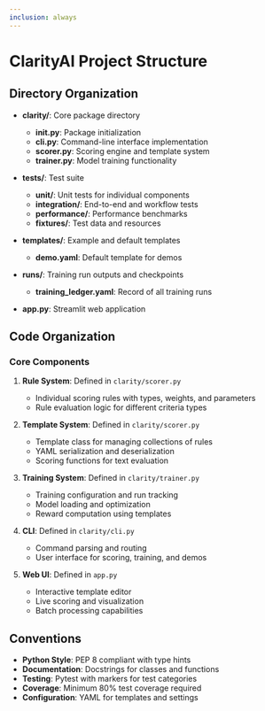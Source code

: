 ```yaml
---
inclusion: always
---
```


# ClarityAI Project Structure

## Directory Organization

- **clarity/**: Core package directory
  - **__init__.py**: Package initialization
  - **cli.py**: Command-line interface implementation
  - **scorer.py**: Scoring engine and template system
  - **trainer.py**: Model training functionality

- **tests/**: Test suite
  - **unit/**: Unit tests for individual components
  - **integration/**: End-to-end and workflow tests
  - **performance/**: Performance benchmarks
  - **fixtures/**: Test data and resources

- **templates/**: Example and default templates
  - **demo.yaml**: Default template for demos

- **runs/**: Training run outputs and checkpoints
  - **training_ledger.yaml**: Record of all training runs

- **app.py**: Streamlit web application

## Code Organization

### Core Components

1. **Rule System**: Defined in `clarity/scorer.py`
   - Individual scoring rules with types, weights, and parameters
   - Rule evaluation logic for different criteria types

2. **Template System**: Defined in `clarity/scorer.py`
   - Template class for managing collections of rules
   - YAML serialization and deserialization
   - Scoring functions for text evaluation

3. **Training System**: Defined in `clarity/trainer.py`
   - Training configuration and run tracking
   - Model loading and optimization
   - Reward computation using templates

4. **CLI**: Defined in `clarity/cli.py`
   - Command parsing and routing
   - User interface for scoring, training, and demos

5. **Web UI**: Defined in `app.py`
   - Interactive template editor
   - Live scoring and visualization
   - Batch processing capabilities

## Conventions

- **Python Style**: PEP 8 compliant with type hints
- **Documentation**: Docstrings for classes and functions
- **Testing**: Pytest with markers for test categories
- **Coverage**: Minimum 80% test coverage required
- **Configuration**: YAML for templates and settings